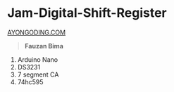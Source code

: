 # Jam-Digital-Shift-Register

[AYONGODING.COM](https://ayongoding.com/)
> **Fauzan Bima**

1. Arduino Nano
2. DS3231
3. 7 segment CA
4. 74hc595
